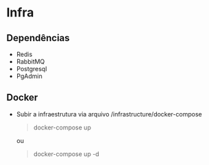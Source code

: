 # Infra

## Dependências

  - Redis  
  - RabbitMQ     
  - Postgresql
  - PgAdmin

## Docker

* Subir a infraestrutura via arquivo /infrastructure/docker-compose               

  > docker-compose up 

  ou 

  > docker-compose up -d
